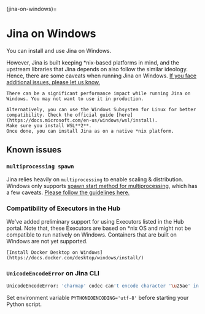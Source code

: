 (jina-on-windows)=
# Jina on Windows

You can install and use Jina on Windows.

However, Jina is built keeping *nix-based platforms in mind, and the upstream libraries that Jina depends on also follow the similar ideology. Hence, there are some caveats when running Jina on Windows. [If you face additional issues, please let us know.](https://github.com/jina-ai/jina/issues/)

```{caution}
There can be a significant performance impact while running Jina on Windows. You may not want to use it in production.
```

```{tip}
Alternatively, you can use the Windows Subsystem for Linux for better compatibility. Check the official guide [here](https://docs.microsoft.com/en-us/windows/wsl/install).
Make sure you install WSL**2**.
Once done, you can install Jina as on a native *nix platform.
```

## Known issues

### `multiprocessing spawn`

Jina relies heavily on `multiprocessing` to enable scaling & distribution. Windows only supports [spawn start method for multiprocessing](https://docs.python.org/3/library/multiprocessing.html#the-spawn-and-forkserver-start-methods), which has a few caveats. [Please follow the guidelines here.](../../../fundamentals/flow/remarks#multiprocessing-spawn)

### Compatibility of Executors in the Hub

We've added preliminary support for using Executors listed in the Hub portal. Note that, these Executors are based on *nix OS and might not be compatible to run natively on Windows. Containers that are built on Windows are not yet supported. 


```{seealso}
[Install Docker Desktop on Windows](https://docs.docker.com/desktop/windows/install/)
```

### `UnicodeEncodeError` on Jina CLI

```bash
UnicodeEncodeError: 'charmap' codec can't encode character '\u25ae' in position : character maps to <undefined>
```
Set environment variable `PYTHONIOENCODING='utf-8'` before starting your Python script.

